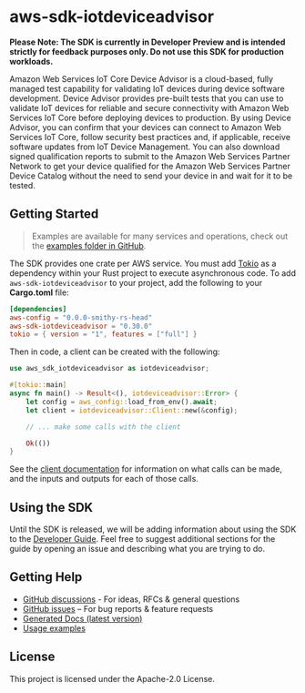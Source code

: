 # aws-sdk-iotdeviceadvisor

**Please Note: The SDK is currently in Developer Preview and is intended strictly for
feedback purposes only. Do not use this SDK for production workloads.**

Amazon Web Services IoT Core Device Advisor is a cloud-based, fully managed test capability for validating IoT devices during device software development. Device Advisor provides pre-built tests that you can use to validate IoT devices for reliable and secure connectivity with Amazon Web Services IoT Core before deploying devices to production. By using Device Advisor, you can confirm that your devices can connect to Amazon Web Services IoT Core, follow security best practices and, if applicable, receive software updates from IoT Device Management. You can also download signed qualification reports to submit to the Amazon Web Services Partner Network to get your device qualified for the Amazon Web Services Partner Device Catalog without the need to send your device in and wait for it to be tested.

## Getting Started

> Examples are available for many services and operations, check out the
> [examples folder in GitHub](https://github.com/awslabs/aws-sdk-rust/tree/main/examples).

The SDK provides one crate per AWS service. You must add [Tokio](https://crates.io/crates/tokio)
as a dependency within your Rust project to execute asynchronous code. To add `aws-sdk-iotdeviceadvisor` to
your project, add the following to your **Cargo.toml** file:

```toml
[dependencies]
aws-config = "0.0.0-smithy-rs-head"
aws-sdk-iotdeviceadvisor = "0.30.0"
tokio = { version = "1", features = ["full"] }
```

Then in code, a client can be created with the following:

```rust
use aws_sdk_iotdeviceadvisor as iotdeviceadvisor;

#[tokio::main]
async fn main() -> Result<(), iotdeviceadvisor::Error> {
    let config = aws_config::load_from_env().await;
    let client = iotdeviceadvisor::Client::new(&config);

    // ... make some calls with the client

    Ok(())
}
```

See the [client documentation](https://docs.rs/aws-sdk-iotdeviceadvisor/latest/aws_sdk_iotdeviceadvisor/client/struct.Client.html)
for information on what calls can be made, and the inputs and outputs for each of those calls.

## Using the SDK

Until the SDK is released, we will be adding information about using the SDK to the
[Developer Guide](https://docs.aws.amazon.com/sdk-for-rust/latest/dg/welcome.html). Feel free to suggest
additional sections for the guide by opening an issue and describing what you are trying to do.

## Getting Help

* [GitHub discussions](https://github.com/awslabs/aws-sdk-rust/discussions) - For ideas, RFCs & general questions
* [GitHub issues](https://github.com/awslabs/aws-sdk-rust/issues/new/choose) – For bug reports & feature requests
* [Generated Docs (latest version)](https://awslabs.github.io/aws-sdk-rust/)
* [Usage examples](https://github.com/awslabs/aws-sdk-rust/tree/main/examples)

## License

This project is licensed under the Apache-2.0 License.


